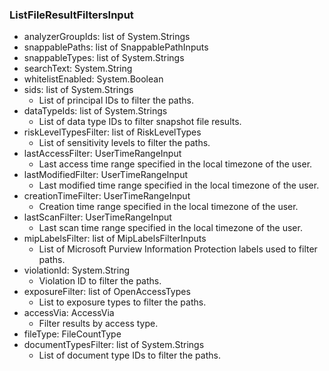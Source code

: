 ### ListFileResultFiltersInput
- analyzerGroupIds: list of System.Strings
- snappablePaths: list of SnappablePathInputs
- snappableTypes: list of System.Strings
- searchText: System.String
- whitelistEnabled: System.Boolean
- sids: list of System.Strings
  - List of principal IDs to filter the paths.
- dataTypeIds: list of System.Strings
  - List of data type IDs to filter snapshot file results.
- riskLevelTypesFilter: list of RiskLevelTypes
  - List of sensitivity levels to filter the paths.
- lastAccessFilter: UserTimeRangeInput
  - Last access time range specified in the local timezone of the user.
- lastModifiedFilter: UserTimeRangeInput
  - Last modified time range specified in the local timezone of the user.
- creationTimeFilter: UserTimeRangeInput
  - Creation time range specified in the local timezone of the user.
- lastScanFilter: UserTimeRangeInput
  - Last scan time range specified in the local timezone of the user.
- mipLabelsFilter: list of MipLabelsFilterInputs
  - List of Microsoft Purview Information Protection labels used to filter paths.
- violationId: System.String
  - Violation ID to filter the paths.
- exposureFilter: list of OpenAccessTypes
  - List to exposure types to filter the paths.
- accessVia: AccessVia
  - Filter results by access type.
- fileType: FileCountType
- documentTypesFilter: list of System.Strings
  - List of document type IDs to filter the paths.
